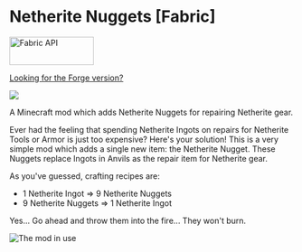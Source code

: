 # Netherite Nuggets [Fabric]

  <a href="https://www.curseforge.com/minecraft/mc-mods/fabric-api"><img src="https://i.imgur.com/Ol1Tcf8.png" width="149" height="50" title="Fabric API" alt="Fabric API"></a>

[Looking for the Forge version?](https://github.com/Pepperoni-Jabroni/NetheriteNuggetsForge)

[![](http://cf.way2muchnoise.eu/428453.svg)](https://www.curseforge.com/minecraft/mc-mods/netherite-nuggets)

A Minecraft mod which adds Netherite Nuggets for repairing Netherite gear.

Ever had the feeling that spending Netherite Ingots on repairs for Netherite Tools or Armor is just too expensive? Here's your solution! This is a very simple mod which adds a single new item: the Netherite Nugget. These Nuggets replace Ingots in Anvils as the repair item for Netherite gear. 

As you've guessed, crafting recipes are:
   - 1 Netherite Ingot => 9 Netherite Nuggets
   - 9 Netherite Nuggets => 1 Netherite Ingot

Yes... Go ahead and throw them into the fire... They won't burn.

![The mod in use](https://i.imgur.com/sAKGn2s.png)
